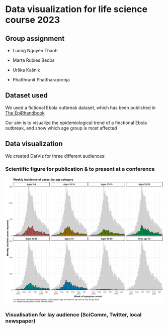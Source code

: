 # Data visualization for life science course 2023

## Group assignment

-   Luong Nguyen Thanh

-   Marta Rubies Bedos

-   Urška Kašnik

-   Phatthranit Phattharapornja

## Dataset used

We used a fictional Ebola outbreak dataset, which has been published in [The EpiRhandbook](https://epirhandbook.com/en/download-handbook-and-data.html)

Our aim is to visualize the epidemiological trend of a finctional Ebola outbreak, and show which age group is most affected

## Data visualization

We created DatViz for three different audiences:

### Scientific figure for publication & to present at a conference

![](scientific_report.png)

### Visualisation for lay audience (SciComm, Twitter, local newspaper)
